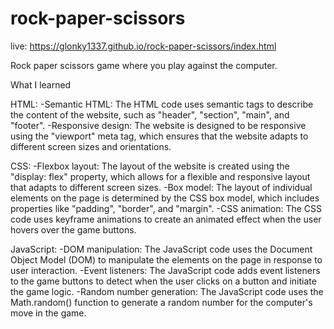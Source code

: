 # rock-paper-scissors
live: https://glonky1337.github.io/rock-paper-scissors/index.html

Rock paper scissors game where you play against the computer.

What I learned

HTML:
-Semantic HTML: The HTML code uses semantic tags to describe the content of the website, such as "header", "section", "main", and "footer".
-Responsive design: The website is designed to be responsive using the "viewport" meta tag, which ensures that the website adapts to different screen sizes and orientations.

CSS:
-Flexbox layout: The layout of the website is created using the "display: flex" property, which allows for a flexible and responsive layout that adapts to different screen sizes.
-Box model: The layout of individual elements on the page is determined by the CSS box model, which includes properties like "padding", "border", and "margin".
-CSS animation: The CSS code uses keyframe animations to create an animated effect when the user hovers over the game buttons.

JavaScript:
-DOM manipulation: The JavaScript code uses the Document Object Model (DOM) to manipulate the elements on the page in response to user interaction.
-Event listeners: The JavaScript code adds event listeners to the game buttons to detect when the user clicks on a button and initiate the game logic.
-Random number generation: The JavaScript code uses the Math.random() function to generate a random number for the computer's move in the game.
